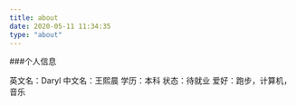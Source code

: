 ```yaml
---
title: about
date: 2020-05-11 11:34:35
type: "about"
---
```


###个人信息

英文名：Daryl
中文名：王熙晨
学历：本科
状态：待就业
爱好：跑步，计算机，音乐